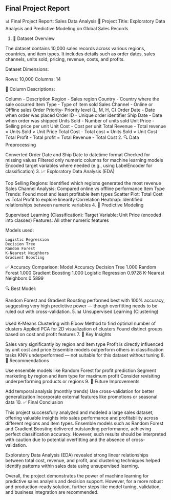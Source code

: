 ## Final Project Report

📊 Final Project Report: Sales Data Analysis 📝 Project Title: Exploratory Data Analysis and Predictive Modeling on Global Sales Records
1. 📁 Dataset Overview

The dataset contains 10,000 sales records across various regions, countries, and item types. It includes details such as order dates, sales channels, units sold, pricing, revenue, costs, and profits.

Dataset Dimensions:

Rows: 10,000 Columns: 14

📌 Column Descriptions:

Column - Description Region - Sales region Country - Country where the sale occurred Item Type - Type of item sold Sales Channel - Online or Offline sales Order Priority- Priority level (L, M, H, C) Order Date - Date when order was placed Order ID - Unique order identifier Ship Date - Date when order was shipped Units Sold - Number of units sold Unit Price - Selling price per unit Unit Cost - Cost per unit Total Revenue - Total revenue = Units Sold × Unit Price Total Cost - Total cost = Units Sold × Unit Cost Total Profit - Total profit = Total Revenue - Total Cost
2. 🔍 Data Preprocessing

Converted Order Date and Ship Date to datetime format Checked for missing values Filtered only numeric columns for machine learning models Encoded target variables where needed (e.g., using LabelEncoder for classification)
3. 📈 Exploratory Data Analysis (EDA)

Top Selling Regions: Identified which regions generated the most revenue Sales Channel Analysis: Compared online vs offline performance Item Type Trends: Found most and least profitable item types Scatter Plot: Total Cost vs Total Profit to explore linearity Correlation Heatmap: Identified relationships between numeric variables
4. 🧠 Predictive Modeling

Supervised Learning (Classification): Target Variable: Unit Price (encoded into classes) Features: All other numeric features

Models used:

    Logistic Regression
    Decision Tree
    Random Forest
    K-Nearest Neighbors
    Gradient Boosting

✅ Accuracy Comparison: Model Accuracy Decision Tree 1.000 Random Forest 1.000 Gradient Boosting 1.000 Logistic Regression 0.9728 K-Nearest Neighbors 0.5899

🔍 Best Model:

Random Forest and Gradient Boosting performed best with 100% accuracy, suggesting very high predictive power — though overfitting needs to be ruled out with cross-validation.
5. 📊 Unsupervised Learning (Clustering)

Used K-Means Clustering with Elbow Method to find optimal number of clusters Applied PCA for 2D visualization of clusters Found distinct groups based on cost and profit features
7. 🎯 Key Insights

Sales vary significantly by region and item type Profit is directly influenced by unit cost and price Ensemble models outperform others in classification tasks KNN underperformed — not suitable for this dataset without tuning
8. 📌 Recommendations

Use ensemble models like Random Forest for profit prediction Segment marketing by region and item type for maximum profit Consider revisiting underperforming products or regions
9. 📁 Future Improvements

Add temporal analysis (monthly trends) Use cross-validation for better generalization Incorporate external features like promotions or seasonal data
10. ✅ Final Conclusion

This project successfully analyzed and modeled a large sales dataset, offering valuable insights into sales performance and profitability across different regions and item types. Ensemble models such as Random Forest and Gradient Boosting delivered outstanding performance, achieving perfect classification accuracy. However, such results should be interpreted with caution due to potential overfitting and the absence of cross-validation.

Exploratory Data Analysis (EDA) revealed strong linear relationships between total cost, revenue, and profit, and clustering techniques helped identify patterns within sales data using unsupervised learning.

Overall, the project demonstrates the power of machine learning for predictive sales analysis and decision support. However, for a more robust and production-ready solution, further steps like model tuning, validation, and business integration are recommended.
